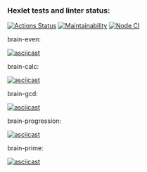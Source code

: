 ### Hexlet tests and linter status:
[![Actions Status](https://github.com/Serobabin/frontend-project-lvl1/workflows/hexlet-check/badge.svg)](https://github.com/Serobabin/frontend-project-lvl1/actions)
[![Maintainability](https://api.codeclimate.com/v1/badges/a99a88d28ad37a79dbf6/maintainability)](https://codeclimate.com/github/Serobabin/frontend-project-lvl1/maintainability)
[![Node CI](https://github.com/Serobabin/frontend-project-lvl1/workflows/Node%20CI/badge.svg)](https://github.com/Serobabin/frontend-project-lvl1/actions)


 brain-even:

 [![asciicast](https://asciinema.org/a/YEUqvD4WnmGlzvaU6dqo5IoZz.svg)](https://asciinema.org/a/YEUqvD4WnmGlzvaU6dqo5IoZz)

 brain-calc:

 [![asciicast](https://asciinema.org/a/0bI1bav3SQkF5WdbqJ9fJqXUN.svg)](https://asciinema.org/a/0bI1bav3SQkF5WdbqJ9fJqXUN)

 brain-gcd:

 [![asciicast](https://asciinema.org/a/tjahPZYBpmKVKvRqMBRfw80bE.svg)](https://asciinema.org/a/tjahPZYBpmKVKvRqMBRfw80bE)

 brain-progression:

 [![asciicast](https://asciinema.org/a/vL0808WuHDEL7ANYYDYbwgAwK.svg)](https://asciinema.org/a/vL0808WuHDEL7ANYYDYbwgAwK)
 
 brain-prime:

[![asciicast](https://asciinema.org/a/OdJUSLVe3Qy0atshcsBQppqpP.svg)](https://asciinema.org/a/OdJUSLVe3Qy0atshcsBQppqpP)